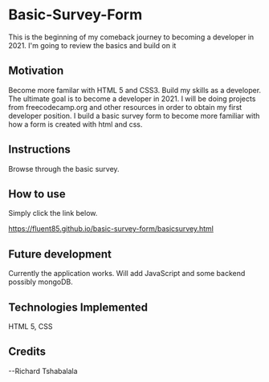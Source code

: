 # Basic-Survey-Form

This is the beginning of my comeback journey to becoming a developer in 2021.  I'm going to review the basics and build on it  
 
## Motivation

Become more familar with HTML 5 and CSS3.  Build my skills as a developer.  The ultimate goal is to become a developer in 2021.  I will be doing projects from freecodecamp.org and other resources in order to obtain my first developer position.  I build a basic survey form to become more familiar with how a form is created with html and css.  

## Instructions


Browse through the basic survey.


## How to use

Simply click the link below.  

https://fluent85.github.io/basic-survey-form/basicsurvey.html


## Future development

Currently the application works.  Will add JavaScript and some backend possibly mongoDB.

## Technologies Implemented

HTML 5, CSS 



## Credits

--Richard Tshabalala
